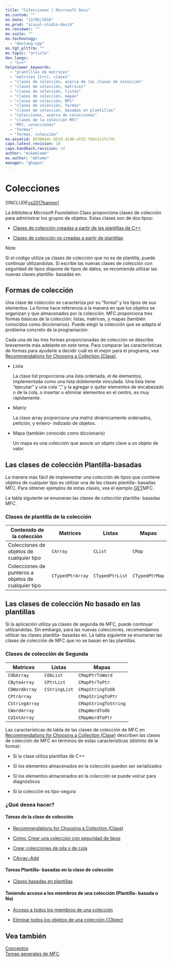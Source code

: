 ```yaml
---
title: "Colecciones | Microsoft Docs"
ms.custom: ""
ms.date: "12/05/2016"
ms.prod: "visual-studio-dev14"
ms.reviewer: ""
ms.suite: ""
ms.technology: 
  - "devlang-cpp"
ms.tgt_pltfrm: ""
ms.topic: "article"
dev_langs: 
  - "C++"
helpviewer_keywords: 
  - "plantillas de matrices"
  - "matrices [C++], clases"
  - "clases de colección, acerca de las clases de colección"
  - "clases de colección, matrices"
  - "clases de colección, listas"
  - "clases de colección, mapas"
  - "clases de colección, MFC"
  - "clases de colección, formas"
  - "clases de colección, basadas en plantillas"
  - "colecciones, acerca de colecciones"
  - "clases de la colección MFC"
  - "MFC, colecciones"
  - "formas"
  - "formas, colección"
ms.assetid: 02586e4c-851d-41d0-a722-feb11c17c74c
caps.latest.revision: 18
caps.handback.revision: 14
author: "mikeblome"
ms.author: "mblome"
manager: "ghogen"
---
```

# Colecciones
[!INCLUDE[vs2017banner](../assembler/inline/includes/vs2017banner.md)]

La biblioteca Microsoft Foundation Class proporciona clases de colección para administrar los grupos de objetos.  Estas clases son de dos tipos:  
  
-   [Clases de colección creadas a partir de las plantillas de C\+\+](#_core_the_template.2d.based_collection_classes)  
  
-   [Clases de colección no creadas a partir de plantillas](#_core_the_collection_classes_not_based_on_templates)  
  
> [!NOTE]
>  Si el código utiliza ya clases de colección que no es de plantilla, puede continuar utilizandolas.  Si escribe las nuevas clases de colección con seguridad de tipos dispone de tipos de datos, se recomienda utilizar las nuevas clases plantilla\- basadas en.  
  
##  <a name="_core_collection_shapes"></a> Formas de colección  
 Una clase de colección se caracteriza por su “forma” y los tipos de sus elementos.  La forma hace referencia a la manera en que los objetos se organizan y que almacenados por la colección.  MFC proporciona tres formas básicas de la colección: listas, matrices, y mapas \(también conocidos como diccionarios\).  Puede elegir la colección que se adapta al problema concreto de la programación.  
  
 Cada una de las tres formas proporcionadas de colección se describe brevemente más adelante en este tema.  Para comparar las características de formas para ayudarle a decidir cuál es el mejor para el programa, vea [Recommendations for Choosing a Collection \(Clase\)](../mfc/recommendations-for-choosing-a-collection-class.md).  
  
-   Lista  
  
     La clase list proporciona una lista ordenada, el de elementos, implementada como una lista doblemente vinculada.  Una lista tiene “ejecutar” y una cola “,” y la agregar o quitar elementos de encabezado o de la cola, o insertar o eliminar elementos en el centro, es muy rápidamente.  
  
-   Matriz  
  
     La clase array proporciona una matriz dinámicamente ordenados, petición, y entero\- indizado de objetos.  
  
-   Mapa \(también conocido como diccionario\)  
  
     Un mapa es una colección que asocie un objeto clave a un objeto de valor.  
  
##  <a name="_core_the_template.2d.based_collection_classes"></a> Las clases de colección Plantilla\-basadas  
 La manera más fácil de implementar una colección de tipos que contiene objetos de cualquier tipo es utilizar una de las clases plantilla\- basadas MFC.  Para obtener ejemplos de estas clases, vea el ejemplo [GET](../top/visual-cpp-samples.md)MFC.  
  
 La tabla siguiente se enumeran las clases de colección plantilla\- basadas MFC.  
  
### Clases de plantilla de la colección  
  
|Contenido de la colección|Matrices|Listas|Mapas|  
|-------------------------------|--------------|------------|-----------|  
|Colecciones de objetos de cualquier tipo|`CArray`|`CList`|`CMap`|  
|Colecciones de punteros a objetos de cualquier tipo|`CTypedPtrArray`|`CTypedPtrList`|`CTypedPtrMap`|  
  
##  <a name="_core_the_collection_classes_not_based_on_templates"></a> Las clases de colección No basado en las plantillas  
 Si la aplicación utiliza ya clases de segunda de MFC, puede continuar utilizandolas.  Sin embargo, para las nuevas colecciones, recomendamos utilizar las clases plantilla\- basadas en.  La tabla siguiente se enumeran las clases de colección de MFC que no se basan en las plantillas.  
  
### Clases de colección de Segunda  
  
|Matrices|Listas|Mapas|  
|--------------|------------|-----------|  
|`CObArray`|`CObList`|`CMapPtrToWord`|  
|`CByteArray`|`CPtrList`|`CMapPtrToPtr`|  
|`CDWordArray`|`CStringList`|`CMapStringToOb`|  
|`CPtrArray`||`CMapStringToPtr`|  
|`CStringArray`||`CMapStringToString`|  
|`CWordArray`||`CMapWordToOb`|  
|`CUIntArray`||`CMapWordToPtr`|  
  
 Las características de tabla de las clases de colección de MFC en [Recommendations for Choosing a Collection \(Clase\)](../mfc/recommendations-for-choosing-a-collection-class.md) describen las clases de colección de MFC en términos de estas características \(distinto de la forma\):  
  
-   Si la clase utiliza plantillas de C\+\+  
  
-   Si los elementos almacenados en la colección pueden ser serializados  
  
-   Si los elementos almacenados en la colección se puede volcar para diagnósticos  
  
-   Si la colección es tipo\-segura  
  
### ¿Qué desea hacer?  
  
#### Tareas de la clase de colección  
  
-   [Recommendations for Choosing a Collection \(Clase\)](../mfc/recommendations-for-choosing-a-collection-class.md)  
  
-   [Cómo: Crear una colección con seguridad de tipos](../mfc/how-to-make-a-type-safe-collection.md)  
  
-   [Crear colecciones de pila y de cola](../mfc/creating-stack-and-queue-collections.md)  
  
-   [CArray::Add](../Topic/CArray::Add.md)  
  
#### Tareas Plantilla\- basadas en la clase de colección  
  
-   [Clases basadas en plantillas](../mfc/template-based-classes.md)  
  
#### Teniendo acceso a los miembros de una colección \(Plantilla\- basada o No\)  
  
-   [Acceso a todos los miembros de una colección](../mfc/accessing-all-members-of-a-collection.md)  
  
-   [Eliminar todos los objetos de una colección CObject](../mfc/deleting-all-objects-in-a-cobject-collection.md)  
  
## Vea también  
 [Conceptos](../mfc/mfc-concepts.md)   
 [Temas generales de MFC](../mfc/general-mfc-topics.md)